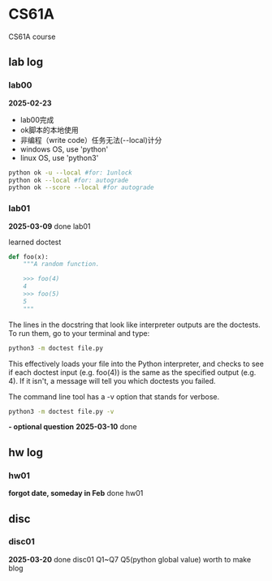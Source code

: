 # CS61A
CS61A course
## lab log
### lab00
**2025-02-23**
- lab00完成
- ok脚本的本地使用
- 非编程（write code）任务无法(--local)计分
- windows OS, use 'python'
- linux OS, use 'python3'
```bash
python ok -u --local #for: 1unlock
python ok --local #for: autograde
python ok --score --local #for autograde
```
### lab01
**2025-03-09**
done lab01

learned doctest
```py
def foo(x):
    """A random function.

    >>> foo(4)
    4
    >>> foo(5)
    5
    """
```
The lines in the docstring that look like interpreter outputs are the doctests. To run them, go to your terminal and type:
```bash
python3 -m doctest file.py
```
This effectively loads your file into the Python interpreter, and checks to see if each doctest input (e.g. foo(4)) is the same as the specified output (e.g. 4). If it isn't, a message will tell you which doctests you failed.

The command line tool has a -v option that stands for verbose.
```bash
python3 -m doctest file.py -v
```

**- optional question**
**2025-03-10**
done
## hw log
### hw01
**forgot date, someday in Feb**
done hw01
## disc
### disc01
**2025-03-20**
done disc01
Q1~Q7
Q5(python global value) worth to make blog